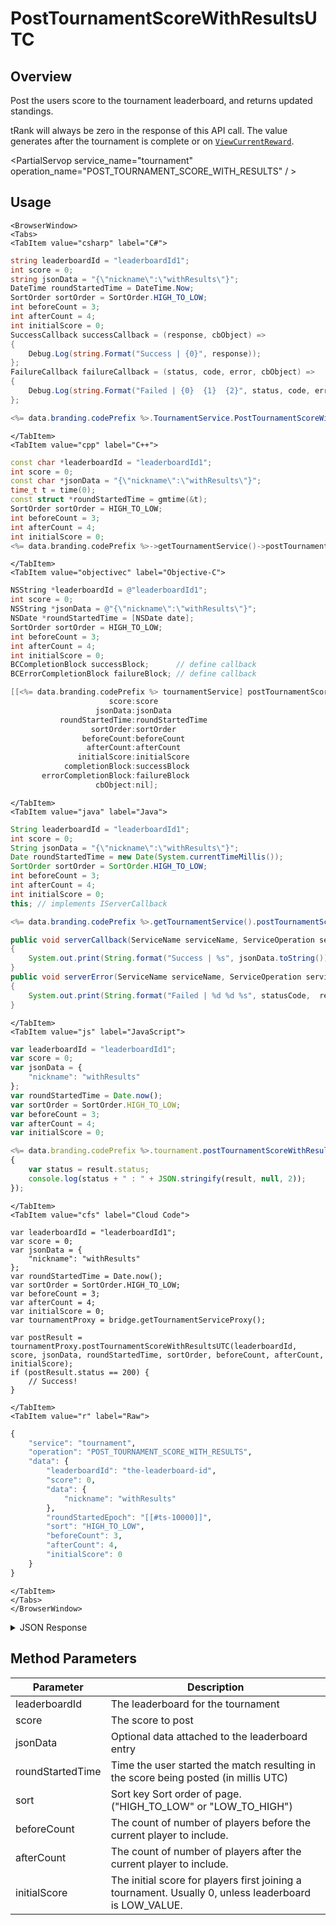 # PostTournamentScoreWithResultsUTC
## Overview
Post the users score to the tournament leaderboard, and returns updated standings.

tRank will always be zero in the response of this API call. The value generates after the tournament is complete or on <code>[ViewCurrentReward](/api/capi/tournament/viewcurrentreward)</code>.

<PartialServop service_name="tournament" operation_name="POST_TOURNAMENT_SCORE_WITH_RESULTS" / >

## Usage

```mdx-code-block
<BrowserWindow>
<Tabs>
<TabItem value="csharp" label="C#">
```

```csharp
string leaderboardId = "leaderboardId1";
int score = 0;
string jsonData = "{\"nickname\":\"withResults\"}";
DateTime roundStartedTime = DateTime.Now;
SortOrder sortOrder = SortOrder.HIGH_TO_LOW;
int beforeCount = 3;
int afterCount = 4;
int initialScore = 0;
SuccessCallback successCallback = (response, cbObject) =>
{
    Debug.Log(string.Format("Success | {0}", response));
};
FailureCallback failureCallback = (status, code, error, cbObject) =>
{
    Debug.Log(string.Format("Failed | {0}  {1}  {2}", status, code, error));
};

<%= data.branding.codePrefix %>.TournamentService.PostTournamentScoreWithResultsUTC(leaderboardId, score, jsonData, roundStartedTime, sortOrder, beforeCount, afterCount, initialScore, successCallback, failureCallback);
```

```mdx-code-block
</TabItem>
<TabItem value="cpp" label="C++">
```

```cpp
const char *leaderboardId = "leaderboardId1";
int score = 0;
const char *jsonData = "{\"nickname\":\"withResults\"}";
time_t t = time(0);
const struct *roundStartedTime = gmtime(&t);
SortOrder sortOrder = HIGH_TO_LOW;
int beforeCount = 3;
int afterCount = 4;
int initialScore = 0;
<%= data.branding.codePrefix %>->getTournamentService()->postTournamentScoreWithResultsUTC(leaderboardId, score, jsonData, roundStartedTime, sortOrder, beforeCount, afterCount, initialScore, this);
```

```mdx-code-block
</TabItem>
<TabItem value="objectivec" label="Objective-C">
```

```objectivec
NSString *leaderboardId = @"leaderboardId1";
int score = 0;
NSString *jsonData = @"{\"nickname\":\"withResults\"}";
NSDate *roundStartedTime = [NSDate date];
SortOrder sortOrder = HIGH_TO_LOW;
int beforeCount = 3;
int afterCount = 4;
int initialScore = 0;
BCCompletionBlock successBlock;      // define callback
BCErrorCompletionBlock failureBlock; // define callback

[[<%= data.branding.codePrefix %> tournamentService] postTournamentScoreWithResultsUTC:leaderboardId
                      score:score
                   jsonData:jsonData
           roundStartedTime:roundStartedTime
                  sortOrder:sortOrder
                beforeCount:beforeCount
                 afterCount:afterCount
               initialScore:initialScore
            completionBlock:successBlock
       errorCompletionBlock:failureBlock
                   cbObject:nil];
```

```mdx-code-block
</TabItem>
<TabItem value="java" label="Java">
```

```java
String leaderboardId = "leaderboardId1";
int score = 0;
String jsonData = "{\"nickname\":\"withResults\"}";
Date roundStartedTime = new Date(System.currentTimeMillis());
SortOrder sortOrder = SortOrder.HIGH_TO_LOW;
int beforeCount = 3;
int afterCount = 4;
int initialScore = 0;
this; // implements IServerCallback

<%= data.branding.codePrefix %>.getTournamentService().postTournamentScoreWithResults(leaderboardId, score, jsonData, roundStartedTime, sortOrder, beforeCount, afterCount, initialScore, this);

public void serverCallback(ServiceName serviceName, ServiceOperation serviceOperation, JSONObject jsonData)
{
    System.out.print(String.format("Success | %s", jsonData.toString()));
}
public void serverError(ServiceName serviceName, ServiceOperation serviceOperation, int statusCode, int reasonCode, String jsonError)
{
    System.out.print(String.format("Failed | %d %d %s", statusCode,  reasonCode, jsonError.toString()));
}
```

```mdx-code-block
</TabItem>
<TabItem value="js" label="JavaScript">
```

```javascript
var leaderboardId = "leaderboardId1";
var score = 0;
var jsonData = {
    "nickname": "withResults"
};
var roundStartedTime = Date.now();
var sortOrder = SortOrder.HIGH_TO_LOW;
var beforeCount = 3;
var afterCount = 4;
var initialScore = 0;

<%= data.branding.codePrefix %>.tournament.postTournamentScoreWithResultsUTC(leaderboardId, score, jsonData, roundStartedTime, sortOrder, beforeCount, afterCount, initialScore, result =>
{
	var status = result.status;
	console.log(status + " : " + JSON.stringify(result, null, 2));
});
```

```mdx-code-block
</TabItem>
<TabItem value="cfs" label="Cloud Code">
```

```cfscript
var leaderboardId = "leaderboardId1";
var score = 0;
var jsonData = {
    "nickname": "withResults"
};
var roundStartedTime = Date.now();
var sortOrder = SortOrder.HIGH_TO_LOW;
var beforeCount = 3;
var afterCount = 4;
var initialScore = 0;
var tournamentProxy = bridge.getTournamentServiceProxy();

var postResult = tournamentProxy.postTournamentScoreWithResultsUTC(leaderboardId, score, jsonData, roundStartedTime, sortOrder, beforeCount, afterCount, initialScore);
if (postResult.status == 200) {
    // Success!
}
```

```mdx-code-block
</TabItem>
<TabItem value="r" label="Raw">
```

```r
{
	"service": "tournament",
	"operation": "POST_TOURNAMENT_SCORE_WITH_RESULTS",
	"data": {
		"leaderboardId": "the-leaderboard-id",
		"score": 0,
		"data": {
			"nickname": "withResults"
		},
		"roundStartedEpoch": "[[#ts-10000]]",
		"sort": "HIGH_TO_LOW",
		"beforeCount": 3,
		"afterCount": 4,
		"initialScore": 0
	}
}
```

```mdx-code-block
</TabItem>
</Tabs>
</BrowserWindow>
```

<details>
<summary>JSON Response</summary>

```json
{
	"status": 200,
	"data": {
		"postScore": {
			"createdAt": 1484937347793,
			"data": null,
			"leaderboardId": "testTournamentLeaderboard",
			"playerId": "d271327b-0c33-45cf-8f5f-a62904aae5fb",
			"previousLeaderboard": {
				"createdAt": 1484937347793,
				"data": null,
				"index": 0,
				"name": "UserA_CPP_23167710",
				"pictureUrl": "https://some.domain.com/mypicture.jpg",
				"playerId": "d271327b-0c33-45cf-8f5f-a62904aae5fb",
				"rank": 1,
				"score": 100,
				"summaryFriendData": {
					"field": "value"
				},
				"tCode": "testTournament",
				"tNotifiedAt": 0,
				"tRank": 0,
				"updatedAt": 1484937347793
			},
			"previousScore": 100,
			"score": 100,
			"tClaimedAt": 0,
			"tCode": "testTournament",
			"tNotifiedAt": 0,
			"tRank": 0,
			"updatedAt": 1484937348565,
			"versionId": 18
		},
		"scores": [{
			"createdAt": 1484937347793,
			"data": null,
			"index": 0,
			"name": "UserA_CPP_23167710",
			"pictureUrl": "https://some.domain.com/mypicture.jpg",
			"playerId": "d271327b-0c33-45cf-8f5f-a62904aae5fb",
			"rank": 1,
			"score": 100,
			"summaryFriendData": {
				"field": "value"
			},
			"tCode": "testTournament",
			"tNotifiedAt": 0,
			"tRank": 0,
			"updatedAt": 1484937348565
		}]
	}
}
```
</details>

## Method Parameters
Parameter | Description
--------- | -----------
leaderboardId | The leaderboard for the tournament
score | The score to post
jsonData | Optional data attached to the leaderboard entry
roundStartedTime | Time the user started the match resulting in the score being posted (in millis UTC)
sort | Sort key Sort order of page.  ("HIGH_TO_LOW" or "LOW_TO_HIGH")
beforeCount | The count of number of players before the current player to include.
afterCount | The count of number of players after the current player to include.
initialScore | The initial score for players first joining a tournament. Usually 0, unless leaderboard is LOW_VALUE.


